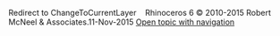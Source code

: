 ---
---

Redirect to ChangeToCurrentLayer&#160;
&#160;
Rhinoceros 6 © 2010-2015 Robert McNeel &amp; Associates.11-Nov-2015
 [Open topic with navigation](changetocurrentlayer.html) 

